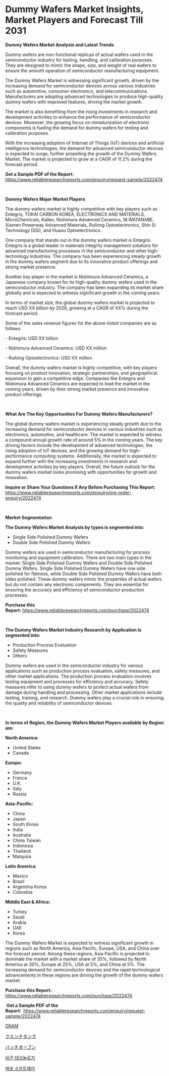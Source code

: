 <p><h1>Dummy Wafers Market Insights, Market Players and Forecast Till 2031</h1></p><p><strong>Dummy Wafers Market Analysis and Latest Trends</strong></p>
<p><p>Dummy wafers are non-functional replicas of actual wafers used in the semiconductor industry for testing, handling, and calibration purposes. They are designed to mimic the shape, size, and weight of real wafers to ensure the smooth operation of semiconductor manufacturing equipment.</p><p>The Dummy Wafers Market is witnessing significant growth, driven by the increasing demand for semiconductor devices across various industries such as automotive, consumer electronics, and telecommunications. Manufacturers are adopting advanced technologies to produce high-quality dummy wafers with improved features, driving the market growth.</p><p>The market is also benefiting from the rising investments in research and development activities to enhance the performance of semiconductor devices. Moreover, the growing focus on miniaturization of electronic components is fueling the demand for dummy wafers for testing and calibration purposes.</p><p>With the increasing adoption of Internet of Things (IoT) devices and artificial intelligence technologies, the demand for advanced semiconductor devices is expected to surge, further propelling the growth of the Dummy Wafers Market. The market is projected to grow at a CAGR of 11.2% during the forecast period.</p></p>
<p><strong>Get a Sample PDF of the Report:&nbsp;</strong> <a href="https://www.reliableresearchreports.com/enquiry/request-sample/2022474">https://www.reliableresearchreports.com/enquiry/request-sample/2022474</a></p>
<p>&nbsp;</p>
<p><strong>Dummy Wafers Major Market Players</strong></p>
<p><p>The dummy wafers market is highly competitive with key players such as Entegris, TOKAI CARBON KOREA, ELECTRONICS AND MATERIALS, MicroChemicals, Kallex, Nishimura Advanced Ceramics, M.WATANABE, Xiamen Powerway Advanced Materials, Ruilong Optoelectronics, Shin Si Technology (SSi), and Huaxu Optoelectronics. </p><p>One company that stands out in the dummy wafers market is Entegris. Entegris is a global leader in materials integrity management solutions for advanced manufacturing processes in the semiconductor and other high-technology industries. The company has been experiencing steady growth in the dummy wafers segment due to its innovative product offerings and strong market presence. </p><p>Another key player in the market is Nishimura Advanced Ceramics, a Japanese company known for its high-quality dummy wafers used in the semiconductor industry. The company has been expanding its market share globally and is expected to witness significant growth in the coming years. </p><p>In terms of market size, the global dummy wafers market is projected to reach USD XX billion by 2026, growing at a CAGR of XX% during the forecast period. </p><p>Some of the sales revenue figures for the above-listed companies are as follows:</p><p>- Entegris: USD XX billion</p><p>- Nishimura Advanced Ceramics: USD XX million</p><p>- Ruilong Optoelectronics: USD XX million</p><p>Overall, the dummy wafers market is highly competitive, with key players focusing on product innovation, strategic partnerships, and geographical expansion to gain a competitive edge. Companies like Entegris and Nishimura Advanced Ceramics are expected to lead the market in the coming years, driven by their strong market presence and innovative product offerings.</p></p>
<p>&nbsp;</p>
<p><strong>What Are The Key Opportunities For Dummy Wafers Manufacturers?</strong></p>
<p><p>The global dummy wafers market is experiencing steady growth due to the increasing demand for semiconductor devices in various industries such as electronics, automotive, and healthcare. The market is expected to witness a compound annual growth rate of around 5% in the coming years. The key driving factors include the development of advanced technologies, the rising adoption of IoT devices, and the growing demand for high-performance computing systems. Additionally, the market is expected to expand further with the increasing investments in research and development activities by key players. Overall, the future outlook for the dummy wafers market looks promising with opportunities for growth and innovation.</p></p>
<p><strong>Inquire or Share Your Questions If Any Before Purchasing This Report:</strong> <a href="https://www.reliableresearchreports.com/enquiry/pre-order-enquiry/2022474">https://www.reliableresearchreports.com/enquiry/pre-order-enquiry/2022474</a></p>
<p>&nbsp;</p>
<p><strong>Market Segmentation</strong></p>
<p><strong>The Dummy Wafers Market Analysis by types is segmented into:</strong></p>
<p><ul><li>Single Side Polished Dummy Wafers</li><li>Double Side Polished Dummy Wafers</li></ul></p>
<p><p>Dummy wafers are used in semiconductor manufacturing for process monitoring and equipment calibration. There are two main types in the market: Single Side Polished Dummy Wafers and Double Side Polished Dummy Wafers. Single Side Polished Dummy Wafers have one side polished for flatness, while Double Side Polished Dummy Wafers have both sides polished. These dummy wafers mimic the properties of actual wafers but do not contain any electronic components. They are essential for ensuring the accuracy and efficiency of semiconductor production processes.</p></p>
<p><strong>Purchase this Report:&nbsp;</strong><a href="https://www.reliableresearchreports.com/purchase/2022474">https://www.reliableresearchreports.com/purchase/2022474</a></p>
<p>&nbsp;</p>
<p><strong>The Dummy Wafers Market Industry Research by Application is segmented into:</strong></p>
<p><ul><li>Production Process Evaluation</li><li>Safety Measures</li><li>Others</li></ul></p>
<p><p>Dummy wafers are used in the semiconductor industry for various applications such as production process evaluation, safety measures, and other market applications. The production process evaluation involves testing equipment and processes for efficiency and accuracy. Safety measures refer to using dummy wafers to protect actual wafers from damage during handling and processing. Other market applications include testing, training, and research. Dummy wafers play a crucial role in ensuring the quality and reliability of semiconductor devices.</p></p>
<p>&nbsp;</p>
<p><strong>In terms of Region, the Dummy Wafers Market Players available by Region are:</strong></p>
<p>
    <p> <strong> North America: </strong>
        <ul>
            <li>United States</li>
            <li>Canada</li>
        </ul>
        </p> 
    <p> <strong> Europe: </strong>
        <ul>
            <li>Germany</li>
            <li>France</li>
            <li>U.K.</li>
            <li>Italy</li>
            <li>Russia</li>
        </ul>
        </p> 
    <p> <strong> Asia-Pacific: </strong>
        <ul>
            <li>China</li>
            <li>Japan</li>
            <li>South Korea</li>
            <li>India</li>
            <li>Australia</li>
            <li>China Taiwan</li>
            <li>Indonesia</li>
            <li>Thailand</li>
            <li>Malaysia</li>
        </ul>
        </p> 
    <p> <strong> Latin America: </strong>
        <ul>
            <li>Mexico</li>
            <li>Brazil</li>
            <li>Argentina Korea</li>
            <li>Colombia</li>
        </ul>
        </p> 
    <p> <strong> Middle East & Africa: </strong>
        <ul>
            <li>Turkey</li>
            <li>Saudi</li>
            <li>Arabia</li>
            <li>UAE</li>
            <li>Korea</li>
        </ul>
    </p>
    </p>
<p><p>The Dummy Wafers Market is expected to witness significant growth in regions such as North America, Asia Pacific, Europe, USA, and China over the forecast period. Among these regions, Asia Pacific is projected to dominate the market with a market share of 35%, followed by North America at 30%, Europe at 25%, USA at 5%, and China at 5%. The increasing demand for semiconductor devices and the rapid technological advancements in these regions are driving the growth of the dummy wafers market.</p></p>
<p><strong>Purchase this Report: </strong><a href="https://www.reliableresearchreports.com/purchase/2022474">https://www.reliableresearchreports.com/purchase/2022474</a></p>
<p>&nbsp;<strong>Get a Sample PDF of the Report:&nbsp;&nbsp;</strong><a href="https://www.reliableresearchreports.com/enquiry/request-sample/2022474">https://www.reliableresearchreports.com/enquiry/request-sample/2022474</a></p>
<p><strong></strong></p>
<p><p><a href="https://medium.com/@ieremiapadurariu20221/dram-%EC%8B%9C%EC%9E%A5-%EC%B8%A1%EC%A0%95%EC%B9%98-%ED%95%B4%EB%8F%85-%EC%8B%9C%EC%9E%A5-%EC%A0%90%EC%9C%A0%EC%9C%A8-%ED%8A%B8%EB%A0%8C%EB%93%9C-%EB%B0%8F-%EC%84%B1%EC%9E%A5-%ED%8C%A8%ED%84%B4-37065d9928a2">DRAM</a></p><p><a href="https://github.com/JacksonWiza1924/Market-Research-Report-List-1/blob/main/946676212249.md">クエンチタンク</a></p><p><a href="https://github.com/Calvi3ynJerde867/Market-Research-Report-List-1/blob/main/963810412248.md">バッチオーブン</a></p><p><a href="https://github.com/RichardLueilwitz787/Market-Research-Report-List-1/blob/main/175199211541.md">비콘 테크놀로지</a></p><p><a href="https://medium.com/@avramcornescu20221/%EC%9C%A0%ED%86%B5-%EC%86%8C%ED%94%84%ED%8A%B8%EC%9B%A8%EC%96%B4-%EC%8B%9C%EC%9E%A5-%EC%84%B1%EA%B3%B5%EC%A0%81%EC%9D%B8-%EB%B9%84%EC%A6%88%EB%8B%88%EC%8A%A4-%EC%A0%84%EB%9E%B5%EC%9D%98-%ED%95%B5%EC%8B%AC-%EC%98%88%EC%B8%A1-2031%EB%85%84%EA%B9%8C%EC%A7%80-40a77e3389ac">배포 소프트웨어</a></p></p>